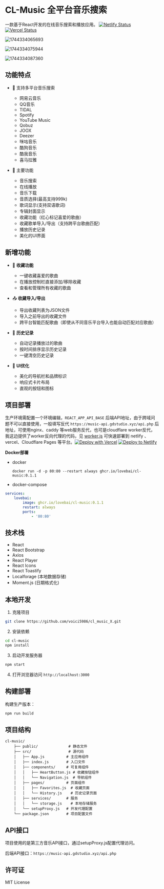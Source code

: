 # CL-Music 全平台音乐搜索

一款基于React开发的在线音乐搜索和播放应用。
[![Netlify Status](https://api.netlify.com/api/v1/badges/a55b97dc-1ba1-4859-994a-db396b196aa7/deploy-status)](https://app.netlify.com/sites/cl-music/deploys)  [![Vercel Status](https://img.shields.io/badge/vercel-success-{{color}})](https://vercel.com)


![1744334065693](image/README/1744334065693.png)

![1744334075944](image/README/1744334075944.png)

![1744334087360](image/README/1744334087360.png)

## 功能特点

- 🎵 支持多平台音乐搜索

  - 网易云音乐
  - QQ音乐
  - TIDAL
  - Spotify
  - YouTube Music
  - Qobuz
  - JOOX
  - Deezer
  - 咪咕音乐
  - 酷狗音乐
  - 酷我音乐
  - 喜马拉雅
  
- 🎨 主要功能

  - 音乐搜索
  - 在线播放
  - 音乐下载
  - 音质选择(最高支持999k)
  - 歌词显示(支持双语歌词)
  - 专辑封面显示
  - 收藏功能（红心标记喜爱的歌曲）
  - 收藏歌单导入/导出（支持跨平台歌曲匹配）
  - 播放历史记录
  - 美化的UI界面

## 新增功能

- 💖 **收藏功能**
  - 一键收藏喜爱的歌曲
  - 在播放控制栏直接添加/移除收藏
  - 查看和管理所有收藏的歌曲

- 📤 **收藏导入/导出**
  - 导出收藏列表为JSON文件
  - 导入之前导出的收藏文件
  - 跨平台智能匹配歌曲（即使从不同音乐平台导入也能自动匹配对应歌曲）

- 📜 **历史记录**
  - 自动记录播放过的歌曲
  - 按时间排序显示历史记录
  - 一键清空历史记录

- 🎨 **UI优化**
  - 美化的导航栏和品牌标识
  - 响应式卡片布局
  - 直观的按钮和图标

## 项目部署
 生产环境需配置一个环境编辑，`REACT_APP_API_BASE` 后端API地址，由于跨域问题不可以直接使用，一般填写反代 `https://music-api.gdstudio.xyz/api.php` 后地址，可使用nginx、caddy 等web服务反代，也可是cloudflare worker反代，我这边提供了worker反向代理的代码，见 [worker.js](worker.js)
    可快速部署到 netlify 、vercel、Cloudflare Pages 等平台。[![Deploy with Vercel](https://vercel.com/button)](https://vercel.com/new/clone?repository-url=thttps%3a%2f%2fgithub.com%2flovebai%2fcl-music&project-name=cl-music&repository-name=cl-music)  [![Deploy to Netlify](https://www.netlify.com/img/deploy/button.svg)](https://app.netlify.com/start/deploy?repository=https://github.com/lovebai/cl-music)

**Docker部署**
  - docker 

     ```shell
     docker run -d -p 80:80 --restart always ghcr.io/lovebai/cl-music:0.1.1
     ```
  - docker-compose

```yaml
services:
    lovebai:
        image: ghcr.io/lovebai/cl-music:0.1.1
        restart: always
        ports:
            - '80:80'
```

## 技术栈

- React
- React Bootstrap
- Axios
- React Player
- React Icons
- React Toastify
- Localforage (本地数据存储)
- Moment.js (日期格式化)

## 本地开发

1. 克隆项目

```bash
git clone https://github.com/voici5986/cl_music_X.git
```

2. 安装依赖

```bash
cd cl-music
npm install
```

3. 启动开发服务器

```bash
npm start
```

4. 打开浏览器访问 `http://localhost:3000`

## 构建部署

构建生产版本：

```bash
npm run build
```

## 项目结构

```
cl-music/
    ├── public/              # 静态文件
    ├── src/                 # 源代码
    │   ├── App.js          # 主应用组件
    │   ├── index.js        # 入口文件
    │   ├── components/     # 可复用组件
    │   │   ├── HeartButton.js # 收藏按钮组件
    │   │   └── Navigation.js  # 导航组件
    │   ├── pages/          # 页面组件 
    │   │   ├── Favorites.js  # 收藏页面
    │   │   └── History.js    # 历史记录页面
    │   ├── services/       # 服务
    │   │   └── storage.js    # 本地存储服务
    │   └── setupProxy.js   # 开发代理配置
    └── package.json        # 项目配置文件
```

## API接口

项目使用的是第三方音乐API接口，通过setupProxy.js配置代理访问。

后端API接口：`https://music-api.gdstudio.xyz/api.php`

## 许可证

MIT License
